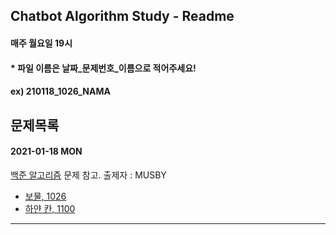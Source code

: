 ## Chatbot Algorithm Study - Readme
#### 매주 월요일 19시
#### * 파일 이름은 날짜_문제번호_이름으로 적어주세요! 
#### ex) 210118_1026_NAMA
## 문제목록
#### 2021-01-18 MON

[백준 알고리즘](https://www.acmicpc.net/problemset) 문제 참고.   출제자 : MUSBY

- [보물, 1026](https://www.acmicpc.net/problem/1026)
- [하얀 칸, 1100](https://www.acmicpc.net/problem/1100)

---------------------------------
